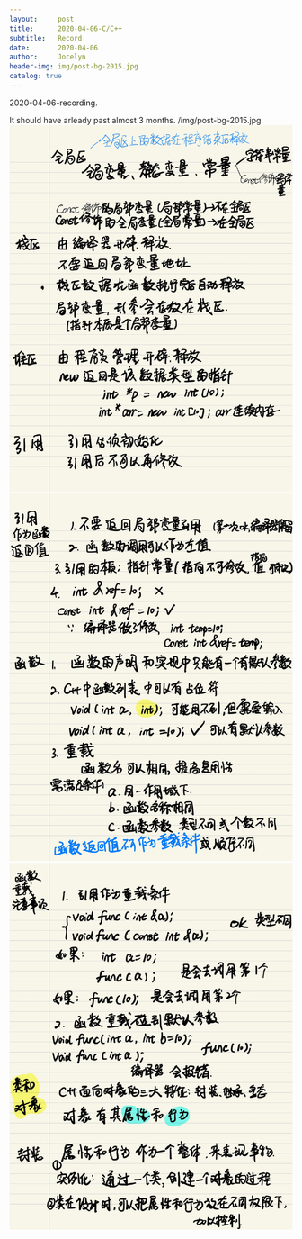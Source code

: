 ```yaml
---
layout:     post
title:      2020-04-06-C/C++
subtitle:   Record
date:       2020-04-06
author:     Jocelyn
header-img: img/post-bg-2015.jpg
catalog: true
---
```



2020-04-06-recording.

It should have arleady past almost 3 months.
/img/post-bg-2015.jpg
![img](2020-04-06-2.jpg)
![avatar](2020-04-06-3.jpg)
![avatar](2020-04-06-4.jpg)
